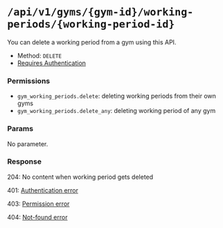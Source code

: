 # `/api/v1/gyms/{gym-id}/working-periods/{working-period-id}`
You can delete a working period from a gym using this API.

- Method: `DELETE`
- [Requires Authentication](../../auth/login.md#how-to-use-api-token)

### Permissions

- `gym_working_periods.delete`: deleting working periods from their own gyms
- `gym_working_periods.delete_any`: deleting working period of any gym

### Params

No parameter.

### Response

204: No content when working period gets deleted

401: [Authentication error](../../authentication-errors.md)

403: [Permission error](../../permission-errors.md)

404: [Not-found error](../../not-found-errors.md)
